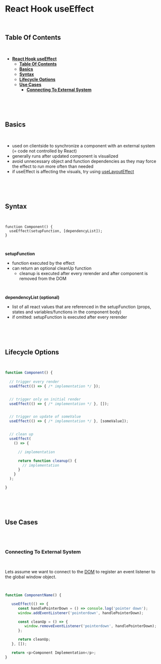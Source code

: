 # **React Hook useEffect**
<br>

## **Table Of Contents**
<br>

- [**React Hook useEffect**](#react-hook-useeffect)
  - [**Table Of Contents**](#table-of-contents)
  - [**Basics**](#basics)
  - [**Syntax**](#syntax)
  - [**Lifecycle Options**](#lifecycle-options)
  - [**Use Cases**](#use-cases)
    - [**Connecting To External System**](#connecting-to-external-system)

<br>
<br>
<br>

## **Basics**
<br>

- used on clientside to synchronize a component with an external system (= code not controlled by React)
- generally runs after updated component is visualized
- avoid unnecessary object and function dependencies as they may force the effect to run more often than needed
- if useEffect is affecting the visuals, try using [useLayoutEffect](react_hook_useLayoutEffect.md)

<br>
<br>
<br>

## **Syntax**
<br>

```
function Component() {
  useEffect(setupFunction, [dependencyList]);
}
```

<br>

**setupFunction**
- function executed by the effect
- can return an optional cleanUp function
  - cleanup is executed after every rerender and after component is removed from the DOM

<br>

**dependencyList (optional)**
- list of all react values that are referenced in the setupFunction (props, states and variables/functions in the component body)
- if omitted: setupFunction is executed after every rerender

<br>
<br>
<br>

## **Lifecycle Options**
<br>

```javascript
function Component() {
  
  // trigger every render
  useEffect(() => { /* implementation */ });


  // trigger only on initial render
  useEffect(() => { /* implementation */ }, []);


  // trigger on update of someValue
  useEffect(() => { /* implementation */ }, [someValue]);


  // clean up
  useEffect(
    () => { 

      // implementation

      return function cleanup() {
        // implementation
      }
    }    
  );

}
```

<br>
<br>
<br>

## **Use Cases**
<br>
<br>

### **Connecting To External System**
<br>

Lets assume we want to connect to the [DOM](../../../../../WebAPI/document_object_model_api.md) to register an event listener to the global window object.

<br>


```javascript
function ComponentName() {

   useEffect(() => {
      const handlePointerDown = () => console.log('pointer down');
      window.addEventListener('pointerdown', handlePointerDown);

      const cleanUp = () => {
         window.removeEventListener('pointerdown', handlePointerDown);
      };

      return cleanUp;
   }, []);

   return <p>Component Implementation</p>;
}
```
